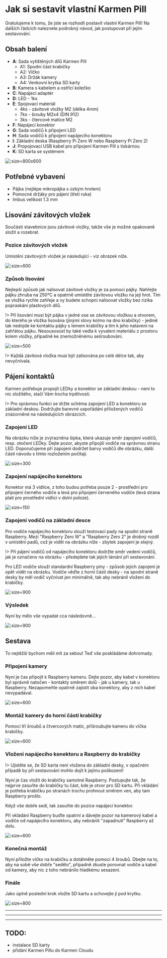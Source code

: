 # Jak si sestavit vlastní Karmen Pill

Gratulujeme k tomu, že jste se rozhodli postavit vlastní Karmen Pill! Na dalších řádcích naleznete podrobný návod, jak postupovat při jejím sestavování.

## Obsah balení

- **A**: Sada vytištěných dílů Karmen Pill
    - A1: Spodní část krabičky
    - A2: Víčko
    - A3: Držák kamery
    - A4: Venkovní krytka SD karty
- **B**: Kamera s kabelem a ostřící kolečko
- **C**: Napájecí adaptér
- **D**: LED - 1ks
- **E**: Spojovací materiál
    - 4ks - závitové vložky M2 (délka 4mm)
    - 7ks - šrouby M2x4 (DIN 912)
    - 3ks - čtercové matice M2
- **F**: Napájecí konektor
- **G**: Sada vodičů k připojení LED
- **H**: Sada vodičů k připojení napájecího konektoru
- **I**: Základní deska (Raspberry Pi Zero W nebo Raspberry Pi Zero 2)
- **J**: Propojovací USB kabel pro připojení Karmen Pill s tiskárnou
- **K**: SD karta se systémem

<borderedImage>![](_media/karmen-pill-assembly/components-list.png ":size=800x600")</borderedImage>

## Potřebné vybavení

- Pájka (nejlépe mikropájka s úzkým hrotem)
- Pomocné držáky pro pájení (třetí ruka)
- Imbus velikost 1.3 mm

## Lisování závitových vložek

Součástí stavebnice jsou závitové vložky, takže vše je možné opakovaně složit a rozebrat.

### Pozice závitových vložek

 Umístění závitových vložek je následující - viz obrázek níže.

<borderedImage>![](_media/karmen-pill-assembly/screws-bottom-position.png ":size=600")</borderedImage>

### Způsob lisování

Nejlepší způsob jak nalisovat závitové vložky je za pomoci pájky. Nahřejte pájku zhruba na 250°C a opatrně umístěte závitovou vložku na její hrot. Tím se vložka rychle zahřeje a vy budete schopni nalisovat vložky bez rizika popraskání plastových dílů.

!> Při lisování musí být pájka v jedné ose se závitovou vložkou a otvorem, do kterého je vložka lisována (jinými slovy kolmo na dno krabičky) - jedině tak nedojde ke kontaktu pájky s lemem krabičky a tím k jeho natavení na zahřátou pájku. Nesousosost by také vedla k vyvalení materiálu z prostoru kolem vložky, případně ke znemožněnému sešroubování.

<borderedImage>![](_media/karmen-pill-assembly/inserts-pressing.jpg ":size=500")</borderedImage>

!> Každá závitová vložka musí být zalisována po celé délce tak, aby nevyčnívala.

## Pájení kontaktů

Karmen potřebuje propojit LEDky a konektor se základní deskou - není to nic složitého, stačí Vám trocha trpělivosti.

!> Pro správnou funkci se držte schéma zapojení LED a konektoru se základní deskou. Dodržujte barevné uspořádání přiložených vodičů znázorněné na následujících obrázcích.

### Zapojení LED

Na obrázku níže je zvýrazněna šipka, která ukazuje směr zapojení vodičů, resp. otočení LEDky. Dejte pozor, abyste připojili vodiče na správnou stranu LED.
Doporučujeme při zapojení dodržet barvy vodičů dle obrázku, další části návodu s tímto rozložením počítají.

<borderedImage>![](_media/karmen-pill-assembly/led-connection.png ":size=300")</borderedImage>

### Zapojení napájecího konektoru

Konektor má 3 vidlice, z toho budou potřeba pouze 2 - prostřední pro připojení černého vodiče a levá pro připojení červeného vodiče (levá strana platí pro prostřední vidlici v dolní poloze).

<borderedImage>![](_media/karmen-pill-assembly/power-connector-connection.png ":size=150")</borderedImage>

### Zapojení vodičů na základní desce

Pro vodiče napájecího konektoru slouží testovací pady na spodní straně Raspberry. Mezi "Raspberry Zero W" a "Raspberry Zero 2" je drobný rozdíl v umístění padů, což je vidět na obrázku níže - zbytek zapojení je stejný.

!> Při pájení vodičů od napájecího konektoru dodržte směr vedení vodičů, jak je označeno na obrázku - předejdete tak jejich lámání při sestavování.

Pro LED vodiče slouží standardní Raspberry piny - způsob jejich zapojení je opět vidět na obrázku. Vodiče věďte z horní části desky - na spodní straně desky by měl vodič vyčnívat jen minimálně, tak aby nebránil vložení do krabičky.

<borderedImage>![](_media/karmen-pill-assembly/raspberry-pi-zero-power-pin-pads.png ":size=900")</borderedImage>

### Výsledek

Nyní by mělo vše vypadat cca následovně...

<borderedImage>![](_media/karmen-pill-assembly/soldering-final.png ":size=900")</borderedImage>

## Sestava

To nejtěžší bychom měli mít za sebou! Teď vše poskládáme dohromady.

### Připojení kamery

Nyní je čas připojit k Raspberry kameru. Dejte pozor, aby kabel v konektoru byl správně natočen - kontakty směrem dolů - jak u kamery, tak u Raspberry.
Nezapomeňte opatrně zajistit oba konektory, aby z nich kabel nevypadával.

<borderedImage>![](_media/karmen-pill-assembly/camera-connection.png ":size=600")</borderedImage>

### Montáž kamery do horní části krabičky

Pomocí tří šroubů a čtvercových matic, přišroubujte kameru do víčka krabičky.

<borderedImage>![](_media/karmen-pill-assembly/camera-assembly.png ":size=600")</borderedImage>

### Vložení napájecího konektoru a Raspberry do krabičky

!> Ujistěte se, že SD karta není vložena do základní desky, v opačném případě by při sestavování mohlo dojít k jejímu poškození!

Nyní je čas vložit do krabičky samotné Raspberry. Postupujte tak, že nejprve zasuňte do krabičky tu část, kde je otvor pro SD kartu. Při vkládání je potřeba krabičku po stranách trochu prohnout směrem ven, aby tam Raspberry prošlo.

Když vše dobře sedí, tak zasuňte do pozice napájecí konektor.

Při vkládání Raspberry buďte opatrní a dávejte pozor na kamerový kabel a vodiče od napájecího konektoru, aby nebránili "zapadnutí" Raspberry až dolu.

<borderedImage>![](_media/karmen-pill-assembly/pre-final-assembly.png ":size=600")</borderedImage>

### Konečná montáž

Nyní přiložte víčko na krabičku a dotáhněte pomocí 4 šroubů. Dbejte na to, aby na sobě vše dobře "sedělo", případně zkuste porovnat vodiče a kabel od kamery,
aby nic z toho nebránilo hladkému sesazení.

### Finále

Jako úplně poslední krok vložte SD kartu a schovejte jí pod krytku.

<borderedImage>![](_media/karmen-pill-assembly/final-assembly.png ":size=800")</borderedImage>

---
---
---

## TODO:
- instalace SD karty
- přidání Karmen Pillu do Karmen Cloudu
